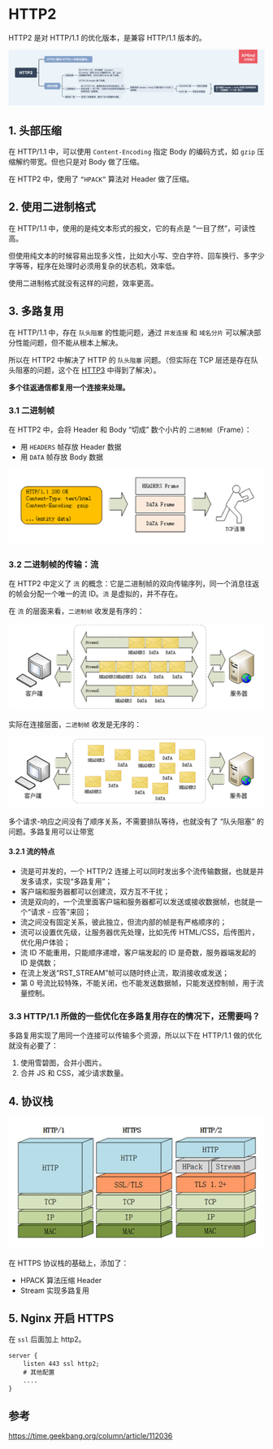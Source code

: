 # HTTP2

HTTP2 是对 HTTP/1.1 的优化版本，是兼容 HTTP/1.1 版本的。

<img src="../../思维导图/HTTP2.png">

## 1. 头部压缩

在 HTTP/1.1 中，可以使用 `Content-Encoding` 指定 Body 的编码方式，如 `gzip` 压缩解约带宽。但也只是对 Body 做了压缩。

在 HTTP2 中，使用了 `“HPACK”` 算法对 Header 做了压缩。

## 2. 使用二进制格式

在 HTTP/1.1 中，使用的是纯文本形式的报文，它的有点是 “一目了然”，可读性高。

但使用纯文本的时候容易出现多义性，比如大小写、空白字符、回车换行、多字少字等等，程序在处理时必须用复杂的状态机，效率低。

使用二进制格式就没有这样的问题，效率更高。

## 3. 多路复用

在 HTTP/1.1 中，存在 `队头阻塞` 的性能问题，通过 `并发连接` 和 `域名分片` 可以解决部分性能问题，但不能从根本上解决。

所以在 HTTP2 中解决了 HTTP 的 `队头阻塞` 问题。（但实际在 TCP 层还是存在队头阻塞的问题，这个在 [HTTP3](./HTTP3) 中得到了解决）。

**多个往返通信都复用一个连接来处理。**

### 3.1 二进制帧

在 HTTP2 中，会将 Header 和 Body “切成” 数个小片的 `二进制帧`（Frame）：

- 用 `HEADERS` 帧存放 Header 数据
- 用 `DATA` 帧存放 Body 数据

<img src="./assets/二进制帧.png">

### 3.2 二进制帧的传输：流

在 HTTP2 中定义了 `流` 的概念：它是二进制帧的双向传输序列，同一个消息往返的帧会分配一个唯一的流 ID。`流` 是虚拟的，并不存在。

在 `流` 的层面来看，`二进制帧` 收发是有序的：

<img src="./assets/流-二进制帧.png">

实际在连接层面，`二进制帧` 收发是无序的：

<img src="./assets/连接-二进制帧.png">

多个请求-响应之间没有了顺序关系，不需要排队等待，也就没有了 “队头阻塞” 的问题。多路复用可以让带宽

#### 3.2.1 流的特点

- 流是可并发的，一个 HTTP/2 连接上可以同时发出多个流传输数据，也就是并发多请求，实现“多路复用”；
- 客户端和服务器都可以创建流，双方互不干扰；
- 流是双向的，一个流里面客户端和服务器都可以发送或接收数据帧，也就是一个“请求 - 应答”来回；
- 流之间没有固定关系，彼此独立，但流内部的帧是有严格顺序的；
- 流可以设置优先级，让服务器优先处理，比如先传 HTML/CSS，后传图片，优化用户体验；
- 流 ID 不能重用，只能顺序递增，客户端发起的 ID 是奇数，服务器端发起的 ID 是偶数；
- 在流上发送“RST_STREAM”帧可以随时终止流，取消接收或发送；
- 第 0 号流比较特殊，不能关闭，也不能发送数据帧，只能发送控制帧，用于流量控制。

### 3.3 HTTP/1.1 所做的一些优化在多路复用存在的情况下，还需要吗？

多路复用实现了用同一个连接可以传输多个资源，所以以下在 HTTP/1.1 做的优化就没有必要了：

1. 使用雪碧图，合并小图片。
2. 合并 JS 和 CSS，减少请求数量。

## 4. 协议栈

<img src="./assets/HTTP2协议栈.png">

在 HTTPS 协议栈的基础上，添加了：

- HPACK 算法压缩 Header
- Stream 实现多路复用

## 5. Nginx 开启 HTTPS

在 `ssl` 后面加上 http2。

```
server {
    listen 443 ssl http2;
    # 其他配置
    ....
}
```

## 参考

https://time.geekbang.org/column/article/112036
